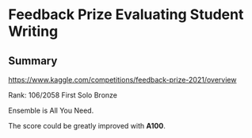 # Feedback Prize Evaluating Student Writing

## Summary

https://www.kaggle.com/competitions/feedback-prize-2021/overview

Rank: 106/2058 First Solo Bronze

Ensemble is All You Need.

The score could be greatly improved with **A100**.
